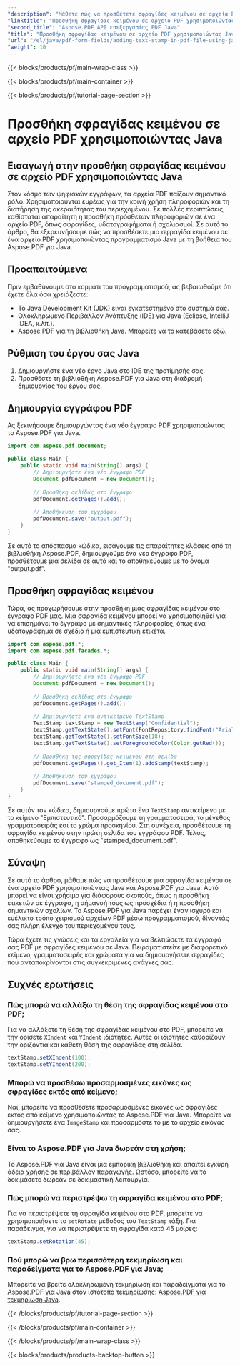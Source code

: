 ```yaml
---
"description": "Μάθετε πώς να προσθέτετε σφραγίδες κειμένου σε αρχεία PDF χρησιμοποιώντας Java με το Aspose.PDF για Java. Προσαρμόστε τα έγγραφά σας PDF χωρίς κόπο."
"linktitle": "Προσθήκη σφραγίδας κειμένου σε αρχείο PDF χρησιμοποιώντας Java"
"second_title": "Aspose.PDF API επεξεργασίας PDF Java"
"title": "Προσθήκη σφραγίδας κειμένου σε αρχείο PDF χρησιμοποιώντας Java"
"url": "/el/java/pdf-form-fields/adding-text-stamp-in-pdf-file-using-java/"
"weight": 10
---
```


{{< blocks/products/pf/main-wrap-class >}}

{{< blocks/products/pf/main-container >}}

{{< blocks/products/pf/tutorial-page-section >}}

# Προσθήκη σφραγίδας κειμένου σε αρχείο PDF χρησιμοποιώντας Java


## Εισαγωγή στην προσθήκη σφραγίδας κειμένου σε αρχείο PDF χρησιμοποιώντας Java

Στον κόσμο των ψηφιακών εγγράφων, τα αρχεία PDF παίζουν σημαντικό ρόλο. Χρησιμοποιούνται ευρέως για την κοινή χρήση πληροφοριών και τη διατήρηση της ακεραιότητας του περιεχομένου. Σε πολλές περιπτώσεις, καθίσταται απαραίτητη η προσθήκη πρόσθετων πληροφοριών σε ένα αρχείο PDF, όπως σφραγίδες, υδατογραφήματα ή σχολιασμοί. Σε αυτό το άρθρο, θα εξερευνήσουμε πώς να προσθέσετε μια σφραγίδα κειμένου σε ένα αρχείο PDF χρησιμοποιώντας προγραμματισμό Java με τη βοήθεια του Aspose.PDF για Java.

## Προαπαιτούμενα

Πριν εμβαθύνουμε στο κομμάτι του προγραμματισμού, ας βεβαιωθούμε ότι έχετε όλα όσα χρειάζεστε:

- Το Java Development Kit (JDK) είναι εγκατεστημένο στο σύστημά σας.
- Ολοκληρωμένο Περιβάλλον Ανάπτυξης (IDE) για Java (Eclipse, IntelliJ IDEA, κ.λπ.).
- Aspose.PDF για τη βιβλιοθήκη Java. Μπορείτε να το κατεβάσετε [εδώ](https://releases.aspose.com/pdf/java/).

## Ρύθμιση του έργου σας Java

1. Δημιουργήστε ένα νέο έργο Java στο IDE της προτίμησής σας.
2. Προσθέστε τη βιβλιοθήκη Aspose.PDF για Java στη διαδρομή δημιουργίας του έργου σας.

## Δημιουργία εγγράφου PDF

Ας ξεκινήσουμε δημιουργώντας ένα νέο έγγραφο PDF χρησιμοποιώντας το Aspose.PDF για Java.

```java
import com.aspose.pdf.Document;

public class Main {
    public static void main(String[] args) {
        // Δημιουργήστε ένα νέο έγγραφο PDF
        Document pdfDocument = new Document();
        
        // Προσθήκη σελίδας στο έγγραφο
        pdfDocument.getPages().add();
        
        // Αποθήκευση του εγγράφου
        pdfDocument.save("output.pdf");
    }
}
```

Σε αυτό το απόσπασμα κώδικα, εισάγουμε τις απαραίτητες κλάσεις από τη βιβλιοθήκη Aspose.PDF, δημιουργούμε ένα νέο έγγραφο PDF, προσθέτουμε μια σελίδα σε αυτό και το αποθηκεύουμε με το όνομα "output.pdf".

## Προσθήκη σφραγίδας κειμένου

Τώρα, ας προχωρήσουμε στην προσθήκη μιας σφραγίδας κειμένου στο έγγραφο PDF μας. Μια σφραγίδα κειμένου μπορεί να χρησιμοποιηθεί για να επισημάνει το έγγραφο με σημαντικές πληροφορίες, όπως ένα υδατογράφημα σε σχέδιο ή μια εμπιστευτική ετικέτα.

```java
import com.aspose.pdf.*;
import com.aspose.pdf.facades.*;

public class Main {
    public static void main(String[] args) {
        // Δημιουργήστε ένα νέο έγγραφο PDF
        Document pdfDocument = new Document();
        
        // Προσθήκη σελίδας στο έγγραφο
        pdfDocument.getPages().add();
        
        // Δημιουργήστε ένα αντικείμενο TextStamp
        TextStamp textStamp = new TextStamp("Confidential");
        textStamp.getTextState().setFont(FontRepository.findFont("Arial"));
        textStamp.getTextState().setFontSize(18);
        textStamp.getTextState().setForegroundColor(Color.getRed());
        
        // Προσθήκη της σφραγίδας κειμένου στη σελίδα
        pdfDocument.getPages().get_Item(1).addStamp(textStamp);
        
        // Αποθήκευση του εγγράφου
        pdfDocument.save("stamped_document.pdf");
    }
}
```

Σε αυτόν τον κώδικα, δημιουργούμε πρώτα ένα `TextStamp` αντικείμενο με το κείμενο "Εμπιστευτικό". Προσαρμόζουμε τη γραμματοσειρά, το μέγεθος γραμματοσειράς και το χρώμα προσκηνίου. Στη συνέχεια, προσθέτουμε τη σφραγίδα κειμένου στην πρώτη σελίδα του εγγράφου PDF. Τέλος, αποθηκεύουμε το έγγραφο ως "stamped_document.pdf".

## Σύναψη

Σε αυτό το άρθρο, μάθαμε πώς να προσθέτουμε μια σφραγίδα κειμένου σε ένα αρχείο PDF χρησιμοποιώντας Java και Aspose.PDF για Java. Αυτό μπορεί να είναι χρήσιμο για διάφορους σκοπούς, όπως η προσθήκη ετικετών σε έγγραφα, η σήμανσή τους ως προσχέδια ή η προσθήκη σημαντικών σχολίων. Το Aspose.PDF για Java παρέχει έναν ισχυρό και ευέλικτο τρόπο χειρισμού αρχείων PDF μέσω προγραμματισμού, δίνοντάς σας πλήρη έλεγχο του περιεχομένου τους.

Τώρα έχετε τις γνώσεις και τα εργαλεία για να βελτιώσετε τα έγγραφά σας PDF με σφραγίδες κειμένου σε Java. Πειραματιστείτε με διαφορετικό κείμενο, γραμματοσειρές και χρώματα για να δημιουργήσετε σφραγίδες που ανταποκρίνονται στις συγκεκριμένες ανάγκες σας.

## Συχνές ερωτήσεις

### Πώς μπορώ να αλλάξω τη θέση της σφραγίδας κειμένου στο PDF;

Για να αλλάξετε τη θέση της σφραγίδας κειμένου στο PDF, μπορείτε να την ορίσετε `XIndent` και `YIndent` ιδιότητες. Αυτές οι ιδιότητες καθορίζουν την οριζόντια και κάθετη θέση της σφραγίδας στη σελίδα.

```java
textStamp.setXIndent(100);
textStamp.setYIndent(200);
```

### Μπορώ να προσθέσω προσαρμοσμένες εικόνες ως σφραγίδες εκτός από κείμενο;

Ναι, μπορείτε να προσθέσετε προσαρμοσμένες εικόνες ως σφραγίδες εκτός από κείμενο χρησιμοποιώντας το Aspose.PDF για Java. Μπορείτε να δημιουργήσετε ένα `ImageStamp` και προσαρμόστε το με το αρχείο εικόνας σας.

### Είναι το Aspose.PDF για Java δωρεάν στη χρήση;

Το Aspose.PDF για Java είναι μια εμπορική βιβλιοθήκη και απαιτεί έγκυρη άδεια χρήσης σε περιβάλλον παραγωγής. Ωστόσο, μπορείτε να το δοκιμάσετε δωρεάν σε δοκιμαστική λειτουργία.

### Πώς μπορώ να περιστρέψω τη σφραγίδα κειμένου στο PDF;

Για να περιστρέψετε τη σφραγίδα κειμένου στο PDF, μπορείτε να χρησιμοποιήσετε το `setRotate` μέθοδος του `TextStamp` τάξη. Για παράδειγμα, για να περιστρέψετε τη σφραγίδα κατά 45 μοίρες:

```java
textStamp.setRotation(45);
```

### Πού μπορώ να βρω περισσότερη τεκμηρίωση και παραδείγματα για το Aspose.PDF για Java;

Μπορείτε να βρείτε ολοκληρωμένη τεκμηρίωση και παραδείγματα για το Aspose.PDF για Java στον ιστότοπο τεκμηρίωσης: [Aspose.PDF για τεκμηρίωση Java](https://reference.aspose.com/pdf/java/).

{{< /blocks/products/pf/tutorial-page-section >}}

{{< /blocks/products/pf/main-container >}}

{{< /blocks/products/pf/main-wrap-class >}}

{{< blocks/products/products-backtop-button >}}